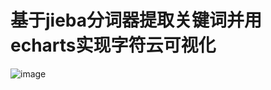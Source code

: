 # 基于jieba分词器提取关键词并用echarts实现字符云可视化
![image](https://user-images.githubusercontent.com/33194441/164954076-0d33f65f-9081-4f74-bbf4-de5e17d45883.png)

